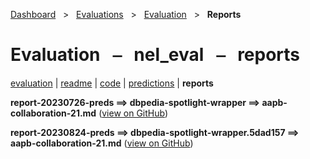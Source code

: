 [Dashboard](../../../index.md)  &nbsp; > &nbsp; [Evaluations](../../index.md)  &nbsp; > &nbsp; [Evaluation](../index.md)  &nbsp; > &nbsp; **Reports** 

# Evaluation &nbsp; ⎯ &nbsp; nel_eval &nbsp; ⎯ &nbsp; reports

[evaluation](../index.md) | [readme](../readme_file.md) | [code](../code.md) | [predictions](../predictions/index.md) | **reports** 

**report-20230726-preds ⟹ dbpedia-spotlight-wrapper ⟹ aapb-collaboration-21.md** ([view on GitHub](https://github.com/clamsproject/aapb-evaluations/tree/854eeb362d3500232982eda53bda4eb47d76df51/nel_eval/report-20230726-preds@dbpedia-spotlight-wrapper@aapb-collaboration-21.md))

**report-20230824-preds ⟹ dbpedia-spotlight-wrapper.5dad157 ⟹ aapb-collaboration-21.md** ([view on GitHub](https://github.com/clamsproject/aapb-evaluations/tree/854eeb362d3500232982eda53bda4eb47d76df51/nel_eval/report-20230824-preds@dbpedia-spotlight-wrapper.5dad157@aapb-collaboration-21.md))

